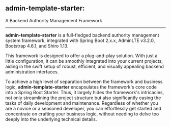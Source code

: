 ## admin-template-starter:
A Backend Authority Management Framework

---

**admin-template-starter** is a full-fledged backend authority
management system framework, integrated with Spring Boot 2.x.x,
AdminLTE v3.2.0, Bootstrap 4.6.1, and Shiro 1.13.

This framework is designed to offer a plug-and-play solution.
With just a little configuration, it can be smoothly integrated
into your current projects, aiding in the swift setup of robust,
efficient, and visually appealing backend administration interfaces.

To achieve a high level of separation between the framework and
business logic, **admin-template-starter** encapsulates the
framework's core code into a Spring Boot Starter. Thus, it largely
hides the framework's intricacies, not only streamlining the
project structure but also significantly easing the tasks of daily
development and maintenance. Regardless of whether you are a novice
or a seasoned developer, you can effortlessly get started and
concentrate on crafting your business logic, without needing to
delve too deeply into the underlying technical details.